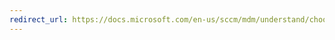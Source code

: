 ```yaml
---
redirect_url: https://docs.microsoft.com/en-us/sccm/mdm/understand/choose-between-standalone-intune-and-hybrid-mobile-device-management
---
```

